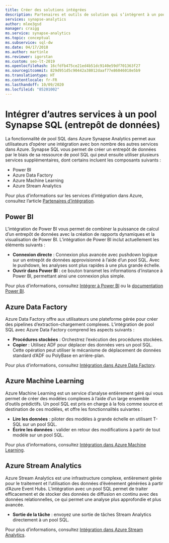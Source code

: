 ```yaml
---
title: Créer des solutions intégrées
description: Partenaires et outils de solution qui s’intègrent à un pool SQL Synapse.
services: synapse-analytics
author: mlee3gsd
manager: craigg
ms.service: synapse-analytics
ms.topic: conceptual
ms.subservice: sql-dw
ms.date: 04/17/2018
ms.author: martinle
ms.reviewer: igorstan
ms.custom: seo-lt-2019
ms.openlocfilehash: 16cfdfb475ce21ed4b51dc9140e59df701363f27
ms.sourcegitcommit: 829d951d5c90442a38012daaf77e86046018e5b9
ms.translationtype: HT
ms.contentlocale: fr-FR
ms.lasthandoff: 10/09/2020
ms.locfileid: "85201002"
---
```

# <a name="integrate-other-services-with-a-synapse-sql-pool-data-warehouse"></a>Intégrer d’autres services à un pool Synapse SQL (entrepôt de données)

La fonctionnalité de pool SQL dans Azure Synapse Analytics permet aux utilisateurs d’opérer une intégration avec bon nombre des autres services dans Azure. Synapse SQL vous permet de créer un entrepôt de données par le biais de sa ressource de pool SQL qui peut ensuite utiliser plusieurs services supplémentaires, dont certains incluent les composants suivants :

* Power BI
* Azure Data Factory
* Azure Machine Learning
* Azure Stream Analytics

Pour plus d’informations sur les services d’intégration dans Azure, consultez l’article [Partenaires d’intégration](sql-data-warehouse-partner-data-integration.md).

## <a name="power-bi"></a>Power BI

L’intégration de Power BI vous permet de combiner la puissance de calcul d’un entrepôt de données avec la création de rapports dynamiques et la visualisation de Power BI. L’intégration de Power BI inclut actuellement les éléments suivants :

* **Connexion directe** : Connexion plus avancée avec pushdown logique sur un entrepôt de données approvisionné à l’aide d’un pool SQL. Avec le pushdown, les analyses sont plus rapides à une plus grande échelle.
* **Ouvrir dans Power BI** : ce bouton transmet les informations d’instance à Power BI, permettant ainsi une connexion plus simple.

Pour plus d’informations, consultez [Intégrer à Power BI](sql-data-warehouse-get-started-visualize-with-power-bi.md) ou la [documentation Power BI](https://powerbi.microsoft.com/blog/exploring-azure-sql-data-warehouse-with-power-bi/).

## <a name="azure-data-factory"></a>Azure Data Factory

Azure Data Factory offre aux utilisateurs une plateforme gérée pour créer des pipelines d’extraction-chargement complexes. L’intégration de pool SQL avec Azure Data Factory comprend les aspects suivants :

* **Procédures stockées** : Orchestrez l’exécution des procédures stockées.
* **Copier** : Utilisez ADF pour déplacer des données vers un pool SQL. Cette opération peut utiliser le mécanisme de déplacement de données standard d’ADF ou PolyBase en arrière-plan.

Pour plus d’informations, consultez [Intégration dans Azure Data Factory](../../data-factory/load-azure-sql-data-warehouse.md?toc=/azure/synapse-analytics/sql-data-warehouse/toc.json&bc=/azure/synapse-analytics/sql-data-warehouse/breadcrumb/toc.json).

## <a name="azure-machine-learning"></a>Azure Machine Learning

Azure Machine Learning est un service d’analyse entièrement géré qui vous permet de créer des modèles complexes à l’aide d’un large ensemble d’outils prédictifs. Un pool SQL est pris en charge à la fois comme source et destination de ces modèles, et offre les fonctionnalités suivantes :

* **Lire les données** : piloter des modèles à grande échelle en utilisant T-SQL sur un pool SQL.
* **Écrire les données** : valider en retour des modifications à partir de tout modèle sur un pool SQL.

Pour plus d’informations, consultez [Intégration dans Azure Machine Learning](sql-data-warehouse-get-started-analyze-with-azure-machine-learning.md).

## <a name="azure-stream-analytics"></a>Azure Stream Analytics

Azure Stream Analytics est une infrastructure complexe, entièrement gérée pour le traitement et l’utilisation des données d’événement générées à partir d’Azure Event Hubs.  L’intégration avec un pool SQL permet de traiter efficacement et de stocker des données de diffusion en continu avec des données relationnelles, ce qui permet une analyse plus approfondie et plus avancée.  

* **Sortie de la tâche** : envoyez une sortie de tâches Stream Analytics directement à un pool SQL.

Pour plus d’informations, consultez [Intégration dans Azure Stream Analytics](sql-data-warehouse-integrate-azure-stream-analytics.md).

